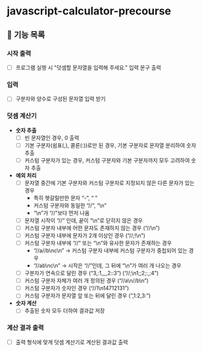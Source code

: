 # javascript-calculator-precourse

## 🎯 기능 목록

### 시작 출력
  - [ ] 프로그램 실행 시 "덧셈할 문자열을 입력해 주세요." 입력 문구 출력

### 입력
  - [ ] 구분자와 양수로 구성된 문자열 입력 받기

### 덧셈 계산기

  - **숫자 추출**  
    - [ ] 빈 문자열인 경우, 0 출력
    - [ ] 기본 구분자(쉼표(,), 콜론(:))로만 된 경우, 기본 구분자로 문자열 분리하여 숫자 추출
    - [ ] 커스텀 구분자가 있는 경우, 커스텀 구분자와 기본 구분자까지 모두 고려하여 숫자 추출

  - **예외 처리**
    - [ ] 문자열 중간에 기본 구분자와 커스텀 구분자로 지정되지 않은 다른 문자가 있는 경우
        - 특히 헷갈릴만한 문자 “-”, “ ”
        - 커스텀 구분자와 동일한 “//”, “\n”
        - “\n”가 “//”보다 먼저 나옴
    - [ ] 문자열 시작이 “//” 인데, 끝이 “\n”로 닫히지 않은 경우
    - [ ] 커스텀 구분자 내부에 어떤 문자도 존재하지 않는 경우 (“//\n”)
    - [ ] 커스텀 구분자 내부에 문자가 2개 이상인 경우 (“//;!\n”)
    - [ ] 커스텀 구분자 내부에 “//” 또는 “\n”와 유사한 문자가 존재하는 경우
        - “//a//b\nc\n” → 커스텀 구분자 내부에 커스텀 구분자가 중첩되어 있는 경우
        - “//ab\nc\n” → 시작은 “//”인데, 그 뒤에 “\n”가 여러 개 나오는 경우
    - [ ] 구분자가 연속으로 달린 경우 (“3,:1,,,,2::3”) (“//;\n1;;2;:,;4”)
    - [ ] 커스텀 구분자 자체가 여러 개 정의된 경우 (“//a\n//b\n”)
    - [ ] 커스텀 구분자가 숫자인 경우 (“//1\n14712131”)
    - [ ] 커스텀 구분자가 문자열 앞 또는 뒤에 달린 경우 (”,1:2,3:”)

  - **숫자 계산**
    - [ ] 추출된 숫자 모두 더하여 결과값 저장

### 계산 결과 출력
  - [ ] 출력 형식에 맞게 덧셈 계산기로 계산된 결과값 출력